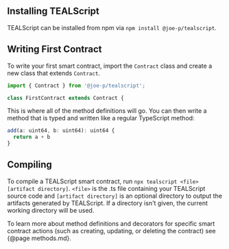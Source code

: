 ## Installing TEALScript

TEALScript can be installed from npm via `npm install @joe-p/tealscript`. 

## Writing First Contract

To write your first smart contract, import the `Contract` class and create a new class that extends `Contract`.

```ts
import { Contract } from '@joe-p/tealscript';

class FirstContract extends Contract {
```

This is where all of the method definitions will go. You can then write a method that is typed and written like a regular TypeScript method:

```ts
add(a: uint64, b: uint64): uint64 {
  return a + b
}
```

## Compiling

To compile a TEALScript smart contract, run `npx tealscript <file> [artifact directory]`. `<file>` is the .ts file containing your TEALScript source code and `[artifact directory]` is an optional directory to output the artifacts generated by TEALScript. If a directory isn't given, the current working directory will be used.

To learn more about method definitions and decorators for specific smart contract actions (such as creating, updating, or deleting the contract) see {@page methods.md}.